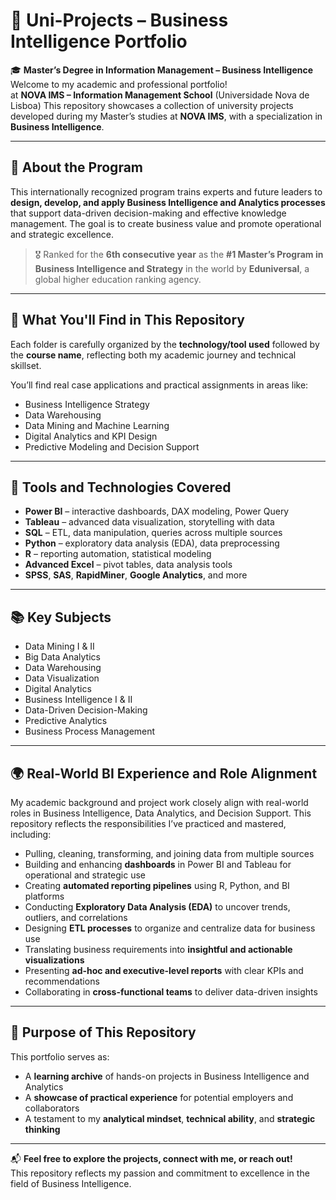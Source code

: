 # 📁 Uni-Projects – Business Intelligence Portfolio

🎓 **Master’s Degree in Information Management – Business Intelligence**  
Welcome to my academic and professional portfolio!  
at **NOVA IMS – Information Management School** (Universidade Nova de Lisboa) 
This repository showcases a collection of university projects developed during my Master’s studies at **NOVA IMS**, with a specialization in **Business Intelligence**.

---

## 📌 About the Program

This internationally recognized program trains experts and future leaders to **design, develop, and apply Business Intelligence and Analytics processes** that support data-driven decision-making and effective knowledge management. The goal is to create business value and promote operational and strategic excellence.

> 🎖️ Ranked for the **6th consecutive year** as the **#1 Master’s Program in Business Intelligence and Strategy** in the world by **Eduniversal**, a global higher education ranking agency.

---

## 🧠 What You'll Find in This Repository

Each folder is carefully organized by the **technology/tool used** followed by the **course name**, reflecting both my academic journey and technical skillset.

You’ll find real case applications and practical assignments in areas like:

- Business Intelligence Strategy
- Data Warehousing
- Data Mining and Machine Learning
- Digital Analytics and KPI Design
- Predictive Modeling and Decision Support

---

## 🔧 Tools and Technologies Covered

- **Power BI** – interactive dashboards, DAX modeling, Power Query  
- **Tableau** – advanced data visualization, storytelling with data  
- **SQL** – ETL, data manipulation, queries across multiple sources  
- **Python** – exploratory data analysis (EDA), data preprocessing  
- **R** – reporting automation, statistical modeling  
- **Advanced Excel** – pivot tables, data analysis tools  
- **SPSS**, **SAS**, **RapidMiner**, **Google Analytics**, and more

---

## 📚 Key Subjects

- Data Mining I & II  
- Big Data Analytics  
- Data Warehousing  
- Data Visualization  
- Digital Analytics  
- Business Intelligence I & II  
- Data-Driven Decision-Making  
- Predictive Analytics  
- Business Process Management

---

## 🌍 Real-World BI Experience and Role Alignment

My academic background and project work closely align with real-world roles in Business Intelligence, Data Analytics, and Decision Support. This repository reflects the responsibilities I’ve practiced and mastered, including:

- Pulling, cleaning, transforming, and joining data from multiple sources  
- Building and enhancing **dashboards** in Power BI and Tableau for operational and strategic use  
- Creating **automated reporting pipelines** using R, Python, and BI platforms  
- Conducting **Exploratory Data Analysis (EDA)** to uncover trends, outliers, and correlations  
- Designing **ETL processes** to organize and centralize data for business use  
- Translating business requirements into **insightful and actionable visualizations**  
- Presenting **ad-hoc and executive-level reports** with clear KPIs and recommendations  
- Collaborating in **cross-functional teams** to deliver data-driven insights

---

## 🎯 Purpose of This Repository

This portfolio serves as:

- A **learning archive** of hands-on projects in Business Intelligence and Analytics  
- A **showcase of practical experience** for potential employers and collaborators  
- A testament to my **analytical mindset**, **technical ability**, and **strategic thinking**

---

📬 **Feel free to explore the projects, connect with me, or reach out!**  
This repository reflects my passion and commitment to excellence in the field of Business Intelligence.


